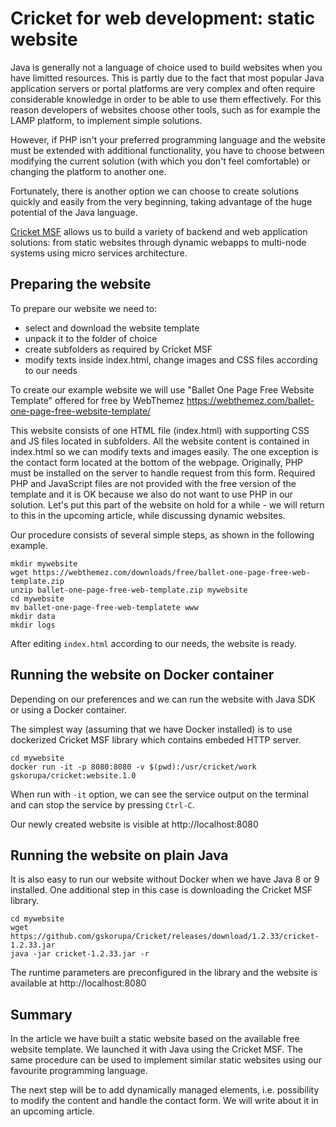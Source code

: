 # Cricket for web development: static website

Java is generally not a language of choice used to build websites when you have limitted resources.
This is partly due to the fact that most popular Java application servers or portal platforms are very complex and often require considerable knowledge in order to be able to use them effectively. For this reason developers of websites choose other tools, such as for example the LAMP platform, to implement simple solutions.

However, if PHP isn't your preferred programming language and the website must be extended with additional functionality, you have to choose between modifying the current solution (with which you don't feel comfortable) or changing the platform to another one.

Fortunately, there is another option we can choose to create solutions quickly and easily from the very beginning, taking advantage of the huge potential of the Java language.

[Cricket MSF](https://cricketmsf.org) allows us to build a variety of backend and web application solutions: from static websites through dynamic webapps to multi-node systems using micro services architecture.

## Preparing the website

To prepare our website we need to:
* select and download the website template
* unpack it to the folder of choice
* create subfolders as required by Cricket MSF
* modify texts inside index.html, change images and CSS files according to our needs

To create our example website we will use "Ballet One Page Free Website Template" offered for free by WebThemez
https://webthemez.com/ballet-one-page-free-website-template/

This website consists of one HTML file (index.html) with supporting CSS and JS files located in subfolders. All the website content is contained in index.html so we can modify texts and images easily.
The one exception is the contact form located at the bottom of the webpage. Originally, PHP must be installed on the server to handle request from this form. Required PHP and JavaScript files are not provided with the free version of the template and it is OK because we also do not want to use PHP in our solution. Let's put this part of the website on hold for a while - we will return to this in the upcoming article, while discussing dynamic websites.

Our procedure consists of several simple steps, as shown in the following example. 

``` 
mkdir mywebsite
wget https://webthemez.com/downloads/free/ballet-one-page-free-web-template.zip
unzip ballet-one-page-free-web-template.zip mywebsite
cd mywebsite
mv ballet-one-page-free-web-templatete www
mkdir data
mkdir logs
```
After editing `index.html` according to our needs, the website is ready.

## Running the website on Docker container

Depending on our preferences and we can run the website with Java SDK or using a Docker container.

The simplest way (assuming that we have Docker installed) is to use dockerized Cricket MSF library which contains embeded HTTP server.

```
cd mywebsite
docker run -it -p 8080:8080 -v $(pwd):/usr/cricket/work gskorupa/cricket:website.1.0
```
When run with `-it` option, we can see the service output on the terminal and can stop the service by pressing `Ctrl-C`.

Our newly created website is visible at http://localhost:8080

## Running the website on plain Java

It is also easy to run our website without Docker when we have Java 8 or 9 installed. One additional step in this case is downloading the Cricket MSF library.

```
cd mywebsite
wget https://github.com/gskorupa/Cricket/releases/download/1.2.33/cricket-1.2.33.jar
java -jar cricket-1.2.33.jar -r
```
The runtime parameters are preconfigured in the library and the website is available at http://localhost:8080

## Summary
In the article we have built a static website based on the available free website template. We launched it with Java using the Cricket MSF.
The same procedure can be used to implement similar static websites using our favourite programming language.

The next step will be to add dynamically managed elements, i.e. possibility to modify the content and handle the contact form. We will write about it in an upcoming article.
